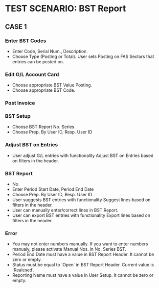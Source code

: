 # TEST SCENARIO: BST Report


## CASE 1

### Enter BST Codes

- Enter Code, Serial Num., Description.
- Choose Type (Posting or Total). User sets Posting on FAS Sectors that entries can be posted on.

### Edit G/L Account Card

- Choose appropriate BST Value Posting.
- Choose appropriate BST Code.

### Post Invoice

### BST Setup

- Choose BST Report No. Series 
- Choose Prep. By User ID, Resp. User ID

### Adjust BST on Entries

- User adjust G/L entries with functionality Adjust BST on Entries based on filters in the header.

### BST Report

- No.
- Enter Period Start Date, Period End Date
- Choose Prep. By User ID, Resp. User ID
- User suggests BST entries with functionality Suggest lines based on filters in the header.
- User can manually enter/correct lines in BST Report.
- User can export BST entries with functionality Export lines based on filters in the header.

### Error

- You may not enter numbers manually. If you want to enter numbers manualy, please activate Manual Nos. in No. Series BST.
- Period End Date must have a value in BST Report Header. It cannot be zero or empty. 
- Status must be equal to 'Open' in BST Report Header. Current value is 'Realesed'.
- Reporting Name must have a value in User Setup. It cannot be zero or empty.
